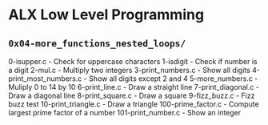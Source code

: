 # ALX Low Level Programming

## `0x04-more_functions_nested_loops/`

0-isupper.c - Check for uppercase characters
1-isdigit - Check if number is a digit
2-mul.c - Multiply two integers
3-print_numbers.c - Show all digits
4-print_most_numbers.c - Show all digits except 2 and 4
5-more_numbers.c - Muliply 0 to 14 by 10
6-print_line.c - Draw a straight line 
7-print_diagonal.c - Draw a diagonal line 
8-print_square.c - Draw a square
9-fizz_buzz.c - Fizz buzz test
10-print_triangle.c - Draw a triangle
100-prime_factor.c - Compute largest prime factor of a number
101-print_number.c - Show an integer
